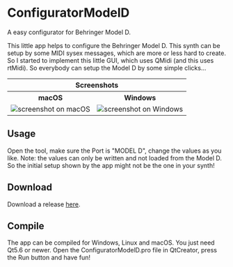 # ConfiguratorModelD
A easy configurator for Behringer Model D.

This little app helps to configure the Behringer Model D. This synth can be setup by some MIDI sysex messages, which are more or less hard to create. So I started to implement this little GUI, which uses QMidi (and this uses rtMidi). So everybody can setup the Model D by some simple clicks...

<table>
  <tr><th colspan="2">Screenshots</th></tr>
  <tr><th>macOS</th><th>Windows</th></tr>
  <tr>
    <td><img src="https://user-images.githubusercontent.com/30245296/35990458-5b5239e6-0d04-11e8-91c5-499e85d445c5.png" title="screenshot on macOS" /></td>
    <td><img src="https://user-images.githubusercontent.com/30245296/36419291-c2a1ef98-1631-11e8-8065-0dfd096c051e.png" title="screenshot on Windows" /></td>
  </tr>
</table>

## Usage
Open the tool, make sure the Port is "MODEL D", change the values as you like. Note: the values can only be written and not loaded from the Model D. So the initial setup shown by the app might not be the one in your synth!

## Download
Download a release [here](https://github.com/masc4ii/ConfiguratorModelD/releases).

## Compile
The app can be compiled for Windows, Linux and macOS. You just need Qt5.6 or newer. Open the ConfiguratorModelD.pro file in QtCreator, press the Run button and have fun!
